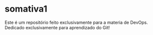 # somativa1

Este é um repositório feito exclusivamente para a materia de DevOps. Dedicado exclusivamente para aprendizado do Git!